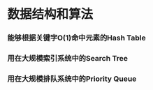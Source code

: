 # 数据结构和算法

### 能够根据关键字O(1)命中元素的Hash Table

### 用在大规模索引系统中的Search Tree

### 用在大规模排队系统中的Priority Queue
